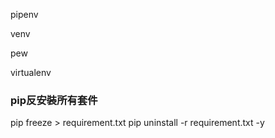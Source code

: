 pipenv

venv

pew

virtualenv



### pip反安裝所有套件
pip freeze > requirement.txt
pip uninstall -r requirement.txt -y




